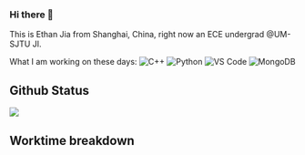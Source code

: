 ### Hi there 👋
This is Ethan Jia from Shanghai, China, right now an ECE undergrad @UM-SJTU JI.

What I am working on these days:
 ![C++](https://img.shields.io/badge/-C++-00599C?style=plastic&logo=c)
 ![Python](https://img.shields.io/badge/-Python-8fcfd1?style=plastic&logo=Python)
 ![VS Code](https://img.shields.io/badge/-VS%20Code-007ACC?style=plastic&logo=visual-studio-code)
 ![MongoDB](https://img.shields.io/badge/-MongoDB-black?style=plastic&logo=mongodb)

## Github Status
![](https://github-readme-stats.vercel.app/api?username=MountBro&theme=radical) 

## Worktime breakdown
<!-- ![](https://github-readme-stats.vercel.app/api/wakatime?username=MountBro&layout=compact&range=last_7_days) -->
